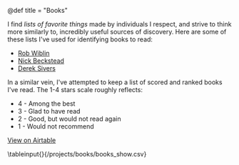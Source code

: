 @def title = "Books"

I find *lists of favorite things* made by individuals I respect, and strive to think more similarly to, incredibly useful sources of discovery. Here are some of these lists I've used for identifying books to read:
* [Rob Wiblin](https://docs.google.com/document/d/1A8NdLoenjamLfnve7c6u8AI3X49MbORQDhZj4BpJvdY/edit)
* [Nick Beckstead](https://www.nickbeckstead.com/audiobooks)
* [Derek Sivers](https://sive.rs/book)

In a similar vein, I've attempted to keep a list of scored and ranked books I've read. The 1-4 stars scale roughly reflects:

* 4 - Among the best 
* 3 - Glad to have read  
* 2 - Good, but would not read again
* 1 - Would not recommend  

[View on Airtable](https://airtable.com/shrykTHfFt9hy3ZJR/tblCh41lUwmLaxPvu?backgroundColor=red&viewControls=on)

<!-- \fig{./book_rate_hist.svg} -->

\tableinput{}{/projects/books/books_show.csv}
